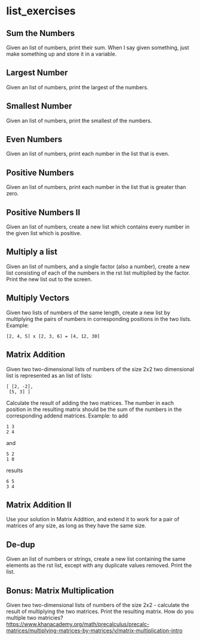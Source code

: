 # list_exercises

## Sum the Numbers
Given an list of numbers, print their sum. When I say given something, just make something up and store it in a variable.

## Largest Number
Given an list of numbers, print the largest of the numbers.

## Smallest Number
Given an list of numbers, print the smallest of the numbers.

## Even Numbers
Given an list of numbers, print each number in the list that is even.

## Positive Numbers
Given an list of numbers, print each number in the list that is greater than zero.

## Positive Numbers II
Given an list of numbers, create a new list which contains every number in the given list which is positive.

## Multiply a list
Given an list of numbers, and a single factor (also a number), create a new list consisting of each of the numbers in the rst list multiplied by the factor. Print the
new list out to the screen.

## Multiply Vectors
Given two lists of numbers of the same length, create a new list by multiplying the pairs of numbers in corresponding positions in the two lists. Example:
```
[2, 4, 5] x [2, 3, 6] = [4, 12, 30]
```

## Matrix Addition
Given two two-dimensional lists of numbers of the size 2x2 two dimensional list is represented as an list of lists:
```
[ [2, -2],
 [5, 3] ]
```

Calculate the result of adding the two matrices. The number in each position in the resulting matrix should be the sum of the numbers in the corresponding
addend matrices. Example: to add
```
1 3
2 4
```

and

```
5 2
1 0
```

results 

```
6 5
3 4
```

## Matrix Addition II
Use your solution in Matrix Addition, and extend it to work for a pair of matrices of any size, as long as they have the same size.

## De-dup
Given an list of numbers or strings, create a new list containing the same elements as the rst list, except with any duplicate values removed. Print the list.

## Bonus: Matrix Multiplication
Given two two-dimensional lists of numbers of the size 2x2 - calculate the result of multiplying the two matrices. Print the resulting matrix. How do you multiple two matricies? https://www.khanacademy.org/math/precalculus/precalc-matrices/multiplying-matrices-by-matrices/v/matrix-multiplication-intro